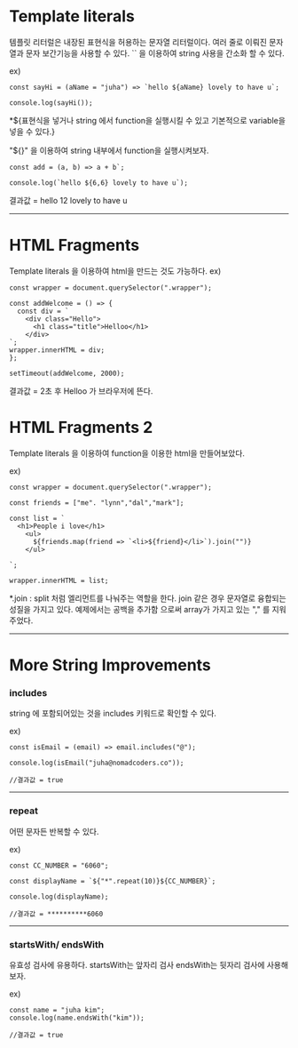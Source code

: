 # Template literals #

템플릿 리터럴은 내장된 표현식을 허용하는 문자열 리터럴이다.
 여러 줄로 이뤄진 문자열과 문자 보간기능을 사용할 수 있다. 
`` 을 이용하여 string 사용을 간소화 할 수 있다.

ex)

```
const sayHi = (aName = "juha") => `hello ${aName} lovely to have u`;

console.log(sayHi());

```
*${표현식을 넣거나 string 에서 function을 실행시킬 수 있고 기본적으로 variable을 넣을 수 있다.}

"${}" 을 이용하여 string 내부에서 function을 실행시켜보자.

```
const add = (a, b) => a + b`;

console.log(`hello ${6,6} lovely to have u`);

```
결과값 = hello 12 lovely to have u

------------------------------------------------------------------
# HTML Fragments #

Template literals 을 이용하여 html을 만드는 것도 가능하다. 
ex)
```
const wrapper = document.querySelector(".wrapper");

const addWelcome = () => {
  const div = `
    <div class="Hello">
      <h1 class="title">Helloo</h1>
    </div>
`;
wrapper.innerHTML = div;
};

setTimeout(addWelcome, 2000);
```
결과값 = 2초 후 Helloo 가 브라우저에 뜬다. 
 
# HTML Fragments 2 #

Template literals 을 이용하여 function을 이용한 html을 만들어보았다.

ex)
```
const wrapper = document.querySelector(".wrapper");

const friends = ["me". "lynn","dal","mark"];

const list = `
  <h1>People i love</h1>
    <ul>
      ${friends.map(friend => `<li>${friend}</li>`).join("")}
    </ul>

`;

wrapper.innerHTML = list;

``` 
*.join : split 처럼 엘리먼트를 나눠주는 역할을 한다. join 같은 경우 문자열로 융합되는 성질을 가지고 있다. 예제에서는 공백을 추가함 으로써 array가 가지고 있는 "," 를 지워주었다. 

-----------------------------------------------------------------------
# More String Improvements # 

### includes

string 에 포함되어있는 것을 includes 키워드로 확인할 수 있다.

ex)
```
const isEmail = (email) => email.includes("@");

console.log(isEmail("juha@nomadcoders.co"));

//결과값 = true
```
--------------------------------------------------------
### repeat

어떤 문자든 반복할 수 있다.

ex)
```
const CC_NUMBER = "6060";

const displayName = `${"*".repeat(10)}${CC_NUMBER}`;

console.log(displayName);

//결과값 = **********6060
```

-----------------------------------------------------
### startsWith/ endsWith

유효성 검사에 유용하다. startsWith는 앞자리 검사
endsWith는 뒷자리 검사에 사용해보자.

ex)
```
const name = "juha kim";
console.log(name.endsWith("kim"));

//결과값 = true

```


